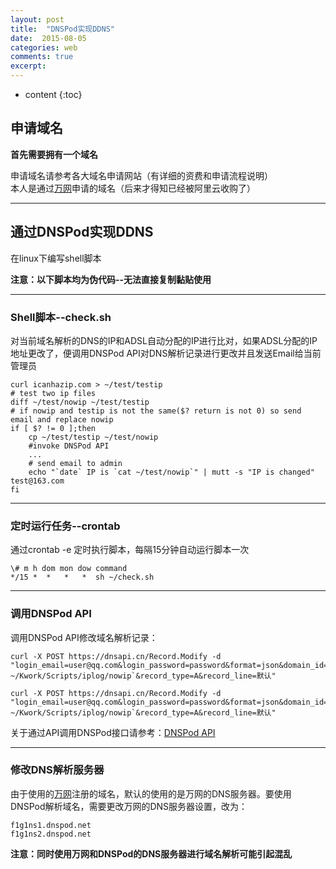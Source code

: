 ```yaml
---
layout: post
title:  "DNSPod实现DDNS"
date:  2015-08-05 
categories: web
comments: true
excerpt:
---
```


* content
{:toc}

## 申请域名

**首先需要拥有一个域名**

申请域名请参考各大域名申请网站（有详细的资费和申请流程说明）  
本人是通过[万网](http://www.net.cn)申请的域名（后来才得知已经被阿里云收购了）

---

## 通过DNSPod实现DDNS

在linux下编写shell脚本

**注意：以下脚本均为伪代码--无法直接复制黏贴使用**

---

### Shell脚本--check.sh
对当前域名解析的DNS的IP和ADSL自动分配的IP进行比对，如果ADSL分配的IP地址更改了，便调用DNSPod API对DNS解析记录进行更改并且发送Email给当前管理员

	curl icanhazip.com > ~/test/testip
	# test two ip files
	diff ~/test/nowip ~/test/testip
	# if nowip and testip is not the same($? return is not 0) so send email and replace nowip
	if [ $? != 0 ];then
		cp ~/test/testip ~/test/nowip
		#invoke DNSPod API 
		...
		# send email to admin
		echo "`date` IP is `cat ~/test/nowip`" | mutt -s "IP is changed" test@163.com 
	fi

---

### 定时运行任务--crontab
通过crontab -e 定时执行脚本，每隔15分钟自动运行脚本一次

	\# m h dom mon dow command  
	*/15 *  *   *   *  sh ~/check.sh

---

### 调用DNSPod API
调用DNSPod API修改域名解析记录：

	curl -X POST https://dnsapi.cn/Record.Modify -d "login_email=user@qq.com&login_password=password&format=json&domain_id=24593458&record_id=113591276&sub_domain=www&value=`cat ~/Kwork/Scripts/iplog/nowip`&record_type=A&record_line=默认"

	curl -X POST https://dnsapi.cn/Record.Modify -d "login_email=user@qq.com&login_password=password&format=json&domain_id=24593458&record_id=113591275&sub_domain=@&value=`cat ~/Kwork/Scripts/iplog/nowip`&record_type=A&record_line=默认"

关于通过API调用DNSPod接口请参考：[DNSPod API](http://www.dnspod.cn/docs/index.html)

---

### 修改DNS解析服务器
由于使用的[万网](http://www.net.cn)注册的域名，默认的使用的是万网的DNS服务器。要使用DNSPod解析域名，需要更改万网的DNS服务器设置，改为：

	f1g1ns1.dnspod.net
	f1g1ns2.dnspod.net

**注意：同时使用万网和DNSPod的DNS服务器进行域名解析可能引起混乱**
